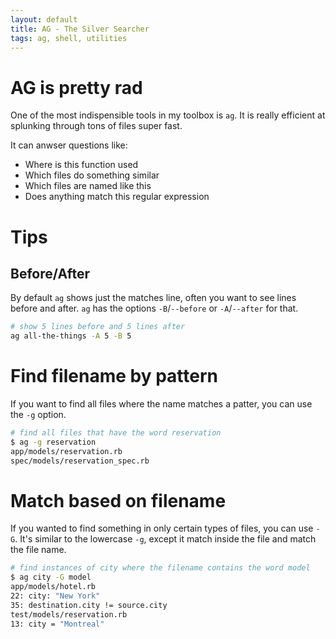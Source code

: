 ```yaml
---
layout: default
title: AG - The Silver Searcher
tags: ag, shell, utilities
---
```


# AG is pretty rad

One of the most indispensible tools in my toolbox is `ag`. It is really efficient at splunking through tons of files super fast.

It can anwser questions like:

- Where is this function used
- Which files do something similar
- Which files are named like this
- Does anything match this regular expression

# Tips

## Before/After

By default `ag` shows just the matches line, often you want to see lines before and after. `ag` has the options `-B`/`--before` or `-A`/`--after` for that.

```bash
# show 5 lines before and 5 lines after
ag all-the-things -A 5 -B 5
```

# Find filename by pattern

If you want to find all files where the name matches a patter, you can use the `-g` option.

```bash
# find all files that have the word reservation
$ ag -g reservation
app/models/reservation.rb
spec/models/reservation_spec.rb
```

# Match based on filename

If you wanted to find something in only certain types of files, you can use `-G`. It's similar to the lowercase `-g`, except it match inside the file and match the file name.

```bash
# find instances of city where the filename contains the word model
$ ag city -G model
app/models/hotel.rb
22: city: "New York"
35: destination.city != source.city
test/models/reservation.rb
13: city = "Montreal"
```

